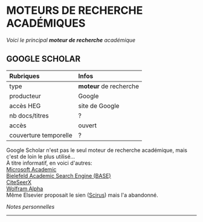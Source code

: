 # MOTEURS DE RECHERCHE ACADÉMIQUES

*Voici le principal **moteur de recherche** académique*   

## GOOGLE SCHOLAR

| Rubriques | Infos |
| :-------- | :---- |
| type | **moteur** de recherche |
| producteur | Google |
| accès HEG | site de Google |
| nb docs/titres | ? |
| accès | ouvert |
| couverture temporelle | ? |

Google Scholar n'est pas le seul moteur de recherche académique, mais c'est de loin le plus utilisé...   
À titre informatif, en voici d'autres:   
[Microsoft Academic](http://academic.microsoft.com/)   
[Bielefeld Academic Search Engine (BASE)](https://www.base-search.net/)   
[CiteSeerX](http://citeseerx.ist.psu.edu)   
[Wolfram Alpha](https://www.wolframalpha.com)    
Même Elsevier proposait le sien ([Scirus](http://www.sciencedirect.com/scirus/)) mais l'a abandonné.   

*Notes personnelles*

---

